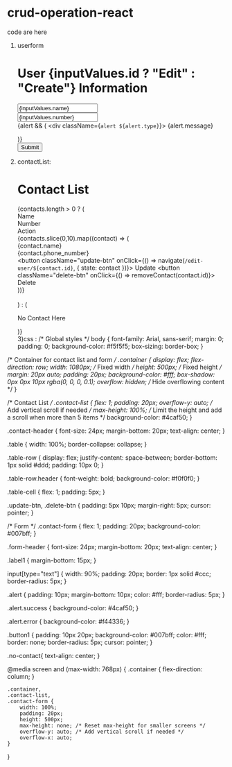 # crud-operation-react

code are here 

1) userform
        <div class="contact-form">
            <form onSubmit={handleFormSubmit}>
        <h1 className="form-header">User {inputValues.id ? "Edit" : "Create"} Information</h1>
        <div className="label1">
          <input
            type="text"
            name="name"
            placeholder="Username"
            value={inputValues.name}
            onChange={handleInputChange}
            id="username"
            required
          />
        </div>
        <div className="label1">
          <input
            type="text"
            name="number"
            placeholder="User Number (BD Only - 11 digits)"
            value={inputValues.number}
            onChange={handleInputChange}
            id="usernumber"
            required
          />
        </div>
        {alert && (
          <div className={`alert ${alert.type}`}>
            {alert.message}
          </div>
        )}
        <br />
        <button className="button1" type="submit">
          Submit
        </button>
      </form>
        </div>

2) contactList:
                 <div class="contact-list">
            <h1 class="contact-header">Contact List</h1>
            {contacts.length > 0 ? (
          <div className="table-container">
            <div class="table">
              <div className="table-row header">
                <div className="table-cell">Name</div>
                <div className="table-cell">Number</div>
                <div className="table-cell">Action</div>
              </div>
              {contacts.slice(0,10).map((contact) => (
              <div className="table-row" key={contact.id}>
                <div className="table-cell">{contact.name}</div>
                <div className="table-cell">{contact.phone_number}</div>
                <div className="table-cell">
                  <button className="update-btn" onClick={() => navigate(`/edit-user/${contact.id}`, { state: contact })}>
                    Update
                  </button>
                  <button className="delete-btn" onClick={() => removeContact(contact.id)}>
                    Delete
                  </button>
                </div>
              </div>
              ))}
            </div>
          </div>  
        ) : (
          <p className="no-contact">No Contact Here</p>
        )}
        </div>
3)css :
/* Global styles */
body {
    font-family: Arial, sans-serif;
    margin: 0;
    padding: 0;
    background-color: #f5f5f5;
    box-sizing: border-box;
}


/* Container for contact list and form */
.container {
    display: flex;
    flex-direction: row;
    width: 1080px; /* Fixed width */
    height: 500px; /* Fixed height */
    margin: 20px auto;
    padding: 20px;
    background-color: #fff;
    box-shadow: 0px 0px 10px rgba(0, 0, 0, 0.1);
    overflow: hidden; /* Hide overflowing content */
}

/* Contact List */
.contact-list {
    flex: 1;
    padding: 20px;
    overflow-y: auto; /* Add vertical scroll if needed */
    max-height: 100%; /* Limit the height and add a scroll when more than 5 items */
    background-color: #4caf50;
}

.contact-header {
    font-size: 24px;
    margin-bottom: 20px;
    text-align: center;
}

.table {
    width: 100%;
    border-collapse: collapse;
}

.table-row {
    display: flex;
    justify-content: space-between;
    border-bottom: 1px solid #ddd;
    padding: 10px 0;
}

.table-row.header {
    font-weight: bold;
    background-color: #f0f0f0;
}

.table-cell {
    flex: 1;
    padding: 5px;
}

.update-btn,
.delete-btn {
    padding: 5px 10px;
    margin-right: 5px;
    cursor: pointer;
}

/* Form */
.contact-form {
    flex: 1;
    padding: 20px;
    background-color: #007bff;
}

.form-header {
    font-size: 24px;
    margin-bottom: 20px;
    text-align: center;
}

.label1 {
    margin-bottom: 15px;
}

input[type="text"] {
    width: 90%;
    padding: 20px;
    border: 1px solid #ccc;
    border-radius: 5px;
}

.alert {
    padding: 10px;
    margin-bottom: 10px;
    color: #fff;
    border-radius: 5px;
}

.alert.success {
    background-color: #4caf50;
}

.alert.error {
    background-color: #f44336;
}

.button1 {
    padding: 10px 20px;
    background-color: #007bff;
    color: #fff;
    border: none;
    border-radius: 5px;
    cursor: pointer;
}

.no-contact{
    text-align: center;
}

@media screen and (max-width: 768px) {
    .container {
        flex-direction: column;
    }

    .container,
    .contact-list,
    .contact-form {
        width: 100%;
        padding: 20px;
        height: 500px;
        max-height: none; /* Reset max-height for smaller screens */
        overflow-y: auto; /* Add vertical scroll if needed */
        overflow-x: auto;
    }
}

        
